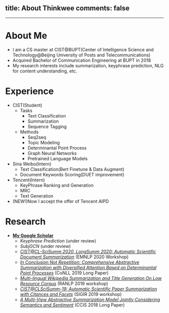 ﻿title: About Thinkwee
comments: false
---
***

# About Me
-	I am a CS master at CIST@BUPT(Center of Intelligence Science and Technology@Beijing University of Posts and Telecommunications)
-	Acquired Bachelor of Communication Engineering at BUPT in 2018
-	My research interests include summarization, keyphrase prediction, NLG for content understanding, etc.

# Experience
-	CIST(Student)
	-	Tasks
		-	Text Classification
		-	Summarization
		-	Sequence Tagging
	-	Methods
		-	Seq2seq
		-	Topic Modeling
		-	Determinantal Point Process
		-	Graph Neural Networks
		-	Pretrained Language Models
-	Sina Weibo(Intern)
	-	Text Classification(Bert Finetune & Data Augment)
	-	Document Keywords Scoring(DUET improvement)
-	Tencent(Intern)
	-	KeyPhrase Ranking and Generation
	-	MRC
	-	Text Generation
-	(NEW!)Now I accept the offer of Tencent AIPD

# Research
-	[**My Google Scholar**](https://scholar.google.com/citations?view_op=list_works&hl=en&user=QvW2leIAAAAJ)
	-	*Keyphrase Prediction* (under review)
	-	*SubjGCN* (under review)
	-	[*CIST@CL-SciSumm 2020, LongSumm 2020: Automatic Scientific Document Summarization*](https://www.aclweb.org/anthology/2020.sdp-1.25.pdf) (EMNLP 2020 Workshop)
	-	[*In Conclusion Not Repetition: Comprehensive Abstractive Summarization with Diversified Attention Based on Determinantal Point Processes*](https://www.aclweb.org/anthology/K19-1077/) (CoNLL 2019 Long Paper)
	-	[*Multi-lingual Wikipedia Summarization and Title Generation On Low Resource Corpus*](https://www.aclweb.org/anthology/W19-8904.pdf) (RANLP 2019 workshop)
	-	[*CIST@CLSciSumm-19: Automatic Scientific Paper Summarization with Citances and Facets*](http://ceur-ws.org/Vol-2414/paper20.pdf) (SIGIR 2019 workshop)
	-	[*A Multi-View Abstractive Summarization Model Jointly Considering Semantics and Sentiment*](https://www.researchgate.net/publication/332432404_A_Multi-View_Abstractive_Summarization_Model_Jointly_Considering_Semantics_and_Sentiment) (CCIS 2018 Long Paper)